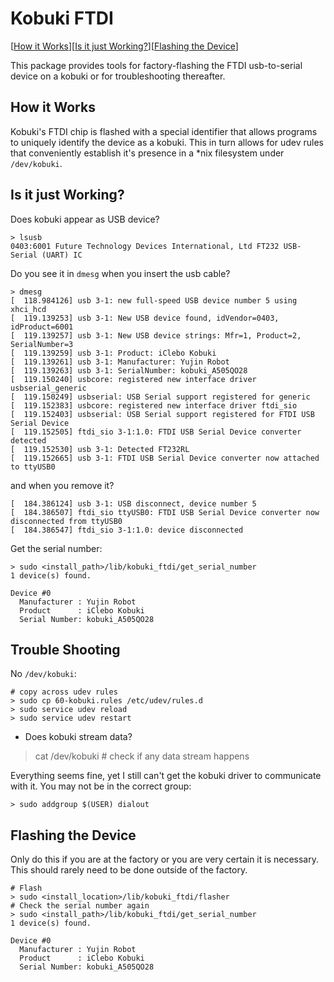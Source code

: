 Kobuki FTDI
===========


[[How it Works](#how-it-works)][[Is it just Working?](#is-it-just-working?)][[Flashing the Device](#flashing-the-device)]

This package provides tools for factory-flashing the FTDI usb-to-serial device
on a kobuki or for troubleshooting thereafter.

## How it Works

Kobuki's FTDI chip is flashed with a special identifier that allows programs
to uniquely identify the device as a kobuki. This in turn allows for udev rules
that conveniently establish it's presence in a *nix filesystem under `/dev/kobuki`.

## Is it just Working?

Does kobuki appear as USB device?

```
> lsusb
0403:6001 Future Technology Devices International, Ltd FT232 USB-Serial (UART) IC
```

Do you see it in `dmesg` when you insert the usb cable?

```
> dmesg
[  118.984126] usb 3-1: new full-speed USB device number 5 using xhci_hcd
[  119.139253] usb 3-1: New USB device found, idVendor=0403, idProduct=6001
[  119.139257] usb 3-1: New USB device strings: Mfr=1, Product=2, SerialNumber=3
[  119.139259] usb 3-1: Product: iClebo Kobuki
[  119.139261] usb 3-1: Manufacturer: Yujin Robot
[  119.139263] usb 3-1: SerialNumber: kobuki_A505QO28
[  119.150240] usbcore: registered new interface driver usbserial_generic
[  119.150249] usbserial: USB Serial support registered for generic
[  119.152383] usbcore: registered new interface driver ftdi_sio
[  119.152403] usbserial: USB Serial support registered for FTDI USB Serial Device
[  119.152505] ftdi_sio 3-1:1.0: FTDI USB Serial Device converter detected
[  119.152530] usb 3-1: Detected FT232RL
[  119.152665] usb 3-1: FTDI USB Serial Device converter now attached to ttyUSB0
```

and when you remove it?

```
[  184.386124] usb 3-1: USB disconnect, device number 5
[  184.386507] ftdi_sio ttyUSB0: FTDI USB Serial Device converter now disconnected from ttyUSB0
[  184.386547] ftdi_sio 3-1:1.0: device disconnected
```

Get the serial number:

```
> sudo <install_path>/lib/kobuki_ftdi/get_serial_number
1 device(s) found.

Device #0
  Manufacturer : Yujin Robot
  Product      : iClebo Kobuki
  Serial Number: kobuki_A505QO28
```

## Trouble Shooting

No `/dev/kobuki`:

```
# copy across udev rules
> sudo cp 60-kobuki.rules /etc/udev/rules.d
> sudo service udev reload
> sudo service udev restart
```

* Does kobuki stream data?

> cat /dev/kobuki # check if any data stream happens

Everything seems fine, yet I still can't get the kobuki driver to communicate with it. You may not be in the correct group:

```
> sudo addgroup $(USER) dialout
```

## Flashing the Device

Only do this if you are at the factory or you are very certain it is necessary.
This should rarely need to be done outside of the factory.

```
# Flash
> sudo <install_location>/lib/kobuki_ftdi/flasher
# Check the serial number again
> sudo <install_path>/lib/kobuki_ftdi/get_serial_number
1 device(s) found.

Device #0
  Manufacturer : Yujin Robot
  Product      : iClebo Kobuki
  Serial Number: kobuki_A505QO28
```
